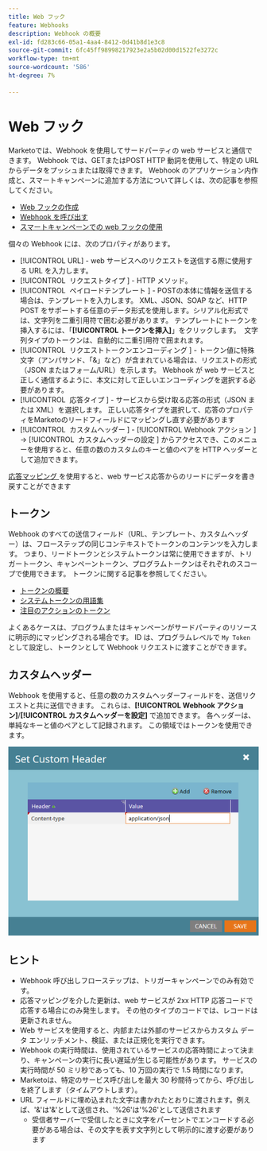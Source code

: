 ```yaml
---
title: Web フック
feature: Webhooks
description: Webhook の概要
exl-id: fd283c66-05a1-4aa4-8412-0d41b8d1e3c8
source-git-commit: 6fc45ff98998217923e2a5b02d00d1522fe3272c
workflow-type: tm+mt
source-wordcount: '586'
ht-degree: 7%

---
```


# Web フック

Marketoでは、Webhook を使用してサードパーティの web サービスと通信できます。 Webhook では、GETまたはPOST HTTP 動詞を使用して、特定の URL からデータをプッシュまたは取得できます。 Webhook のアプリケーション内作成と、スマートキャンペーンに追加する方法について詳しくは、次の記事を参照してください。

- [Web フックの作成](https://experienceleague.adobe.com/en/docs/marketo/using/product-docs/administration/additional-integrations/create-a-webhook)
- [Webhook を呼び出す ](https://experienceleague.adobe.com/en/docs/marketo/using/product-docs/core-marketo-concepts/smart-campaigns/flow-actions/call-webhook)
- [スマートキャンペーンでの web フックの使用](https://experienceleague.adobe.com/en/docs/marketo/using/product-docs/core-marketo-concepts/smart-campaigns/flow-actions/use-a-webhook-in-a-smart-campaign)

個々の Webhook には、次のプロパティがあります。

- [!UICONTROL URL] - web サービスへのリクエストを送信する際に使用する URL を入力します。
- [!UICONTROL &#x200B; リクエストタイプ &#x200B;] - HTTP メソッド。
- [!UICONTROL &#x200B; ペイロードテンプレート &#x200B;] - POSTの本体に情報を送信する場合は、テンプレートを入力します。 XML、JSON、SOAP など、HTTP POST をサポートする任意のデータ形式を使用します。シリアル化形式では、文字列を二重引用符で囲む必要があります。 テンプレートにトークンを挿入するには、「**[!UICONTROL トークンを挿入]**」をクリックします。  文字列タイプのトークンは、自動的に二重引用符で囲まれます。
- [!UICONTROL &#x200B; リクエストトークンエンコーディング &#x200B;] - トークン値に特殊文字（アンパサンド、「&amp;」など）が含まれている場合は、リクエストの形式（JSON またはフォーム/URL）を示します。 Webhook が web サービスと正しく通信するように、本文に対して正しいエンコーディングを選択する必要があります。
- [!UICONTROL &#x200B; 応答タイプ &#x200B;] - サービスから受け取る応答の形式（JSON または XML）を選択します。 正しい応答タイプを選択して、応答のプロパティをMarketoのリードフィールドにマッピングし直す必要があります
- [!UICONTROL &#x200B; カスタムヘッダー &#x200B;] - [!UICONTROL Webhook アクション &#x200B;] -> [!UICONTROL &#x200B; カスタムヘッダーの設定 &#x200B;] からアクセスでき、このメニューを使用すると、任意の数のカスタムのキーと値のペアを HTTP ヘッダーとして追加できます。

[ 応答マッピング ](response-mappings.md) を使用すると、web サービス応答からのリードにデータを書き戻すことができます

## トークン

Webhook のすべての送信フィールド（URL、テンプレート、カスタムヘッダー）は、フローステップの同じコンテキストでトークンのコンテンツを入力します。 つまり、リードトークンとシステムトークンは常に使用できますが、トリガートークン、キャンペーントークン、プログラムトークンはそれぞれのスコープで使用できます。 トークンに関する記事を参照してください。

- [トークンの概要](https://experienceleague.adobe.com/en/docs/marketo/using/product-docs/demand-generation/landing-pages/personalizing-landing-pages/tokens-overview)
- [ システムトークンの用語集 ](https://experienceleague.adobe.com/en/docs/marketo/using/product-docs/email-marketing/general/using-tokens/system-tokens-glossary)
- [注目のアクションのトークン](https://experienceleague.adobe.com/en/docs/marketo/using/product-docs/marketo-sales-insight/msi-for-salesforce/features/tabs-in-the-msi-panel/interesting-moments/trigger-tokens-for-interesting-moments)

よくあるケースは、プログラムまたはキャンペーンがサードパーティのリソースに明示的にマッピングされる場合です。 ID は、プログラムレベルで `My Token` として設定し、トークンとして Webhook リクエストに渡すことができます。

## カスタムヘッダー

Webhook を使用すると、任意の数のカスタムヘッダーフィールドを、送信リクエストと共に送信できます。 これらは、**[!UICONTROL Webhook アクション]**/**[!UICONTROL カスタムヘッダーを設定]** で追加できます。 各ヘッダーは、単純なキーと値のペアとして記録されます。 この領域ではトークンを使用できます。

![ カスタムヘッダー ](assets/custom-headers.png)

## ヒント

- Webhook 呼び出しフローステップは、トリガーキャンペーンでのみ有効です。
- 応答マッピングを介した更新は、web サービスが 2xx HTTP 応答コードで応答する場合にのみ発生します。 その他のタイプのコードでは、レコードは更新されません。
- Web サービスを使用すると、内部または外部のサービスからカスタム データ エンリッチメント、検証、または正規化を実行できます。
- Webhook の実行時間は、使用されているサービスの応答時間によって決まり、キャンペーンの実行に長い遅延が生じる可能性があります。 サービスの実行時間が 50 ミリ秒であっても、10 万回の実行で 1.5 時間になります。
- Marketoは、特定のサービス呼び出しを最大 30 秒間待ってから、呼び出しを終了します（タイムアウトします）。
- URL フィールドに埋め込まれた文字は書かれたとおりに渡されます。例えば、&#39;&amp;&#39;は&#39;&amp;&#39;として送信され、&#39;%26&#39;は&#39;%26&#39;として送信されます
   - 受信者サーバーで受信したときに文字をパーセントでエンコードする必要がある場合は、その文字を表す文字列として明示的に渡す必要があります
